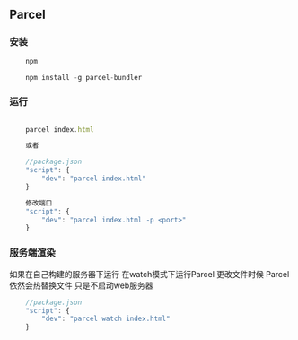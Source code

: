 ## Parcel

### 安装


```javascript
    npm

    npm install -g parcel-bundler
```

### 运行

```javascript
    
    parcel index.html

    或者

    //package.json
    "script": {
        "dev": "parcel index.html"
    }

    修改端口
    "script": {
        "dev": "parcel index.html -p <port>"
    }

```

### 服务端渲染

如果在自己构建的服务器下运行 在watch模式下运行Parcel 更改文件时候 Parcel依然会热替换文件 只是不启动web服务器


```javascript
    //package.json
    "script": {
        "dev": "parcel watch index.html"
    }
```

